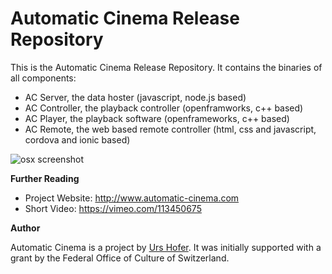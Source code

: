 Automatic Cinema Release Repository
===================================

This is the Automatic Cinema Release Repository. It contains the binaries of all components:

- AC Server, the data hoster (javascript, node.js based)
- AC Controller, the playback controller (openframworks, c++ based)
- AC Player, the playback software (openframeworks, c++ based)
- AC Remote, the web based remote controller (html, css and javascript, cordova and ionic based)

![osx screenshot](https://cloud.githubusercontent.com/assets/116976/6587094/26331590-c780-11e4-860d-daee72139232.png)

**Further Reading**

- Project Website: http://www.automatic-cinema.com
- Short Video: https://vimeo.com/113450675

**Author**

Automatic Cinema is a project by [Urs Hofer](http://www.urshofer.ch). It was initially supported with a grant by the Federal Office of Culture of Switzerland.


